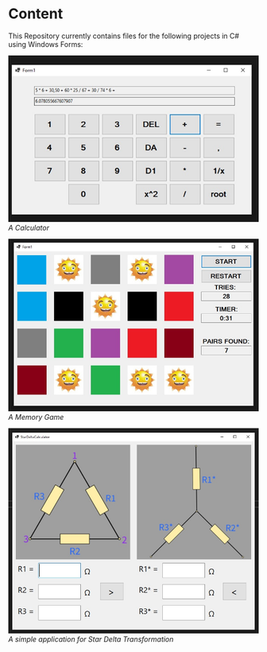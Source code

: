 # Content
This Repository currently contains files for the following projects in C# using Windows Forms:

![Calculator](./Images/Calc_SS.jpg)  
*A Calculator*

![Memory](./Images/Memory_SS.jpg)  
*A Memory Game*

![StarDeltaCalculator](/Images/StarDeltaCalculator.jpg)  
*A simple application for Star Delta Transformation*
